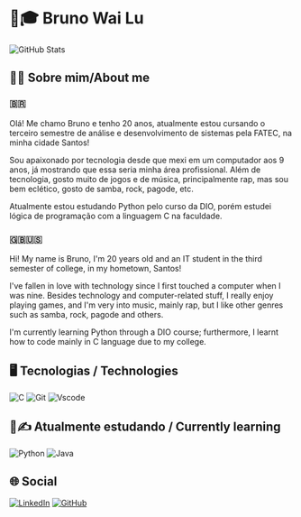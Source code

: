 
# 🌌🎓 Bruno Wai Lu 

![GitHub Stats](https://github-readme-stats.vercel.app/api?username=brunowl-dev&theme=transparent&bg_color=000&border_color=30A3DC&show_icons=true&icon_color=30A3DC&title_color=E94D5F&text_color=FFF)

## 👨‍💻 Sobre mim/About me 
### 🇧🇷
Olá! Me chamo Bruno e tenho 20 anos, atualmente estou cursando o terceiro semestre de análise e desenvolvimento de sistemas pela FATEC, na minha cidade Santos!

Sou apaixonado por tecnologia desde que mexi em um computador aos 9 anos, já mostrando que essa seria minha área profissional. Além de tecnologia, gosto muito de jogos e de música, principalmente rap, mas sou bem eclético, gosto de samba, rock, pagode, etc.

Atualmente estou estudando Python pelo curso da DIO, porém estudei lógica de programação com a linguagem C na faculdade.

### 🇬🇧🇺🇸
Hi! My name is Bruno, I'm 20 years old and an IT student in the third semester of college, in my hometown, Santos!

I've fallen in love with technology since I first touched a computer when I was nine. Besides technology and computer-related stuff, I really enjoy playing games, and I'm very into music, mainly rap, but I like other genres such as samba, rock, pagode and others.

I'm currently learning Python through a DIO course; furthermore, I learnt how to code mainly in C language due to my college.
###
## 🖥️ Tecnologias / Technologies
![C](https://img.shields.io/badge/C-00599C?style=for-the-badge&logo=c&logoColor=white)
![Git](https://img.shields.io/badge/GIT-E44C30?style=for-the-badge&logo=git&logoColor=white)
![Vscode](https://img.shields.io/badge/Vscode-007ACC?style=for-the-badge&logo=visual-studio-code&logoColor=white)

## 📖✍️ Atualmente estudando / Currently learning
![Python](https://img.shields.io/badge/python-3670A0?style=for-the-badge&logo=python&logoColor=ffdd54)
![Java](https://img.shields.io/badge/java-%23ED8B00.svg?style=for-the-badge&logo=openjdk&logoColor=white)

## 🌐 Social
[![LinkedIn](https://img.shields.io/badge/LinkedIn-0077B5?style=for-the-badge&logo=linkedin&logoColor=white)](https://www.linkedin.com/in/bruno-wai-lu-981443277/)
[![GitHub](https://img.shields.io/badge/GitHub-100000?style=for-the-badge&logo=github&logoColor=white)](https://github.com/brunowl-dev)








